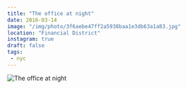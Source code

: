 ```yaml
---
title: "The office at night"
date: 2016-03-14
image: "/img/photo/3f6aebe47ff2a5938baa1e3db63a1a83.jpg"
location: "Financial District"
instagram: true
draft: false
tags:
 - nyc
---
```


![The office at night](/img/photo/3f6aebe47ff2a5938baa1e3db63a1a83.jpg)
